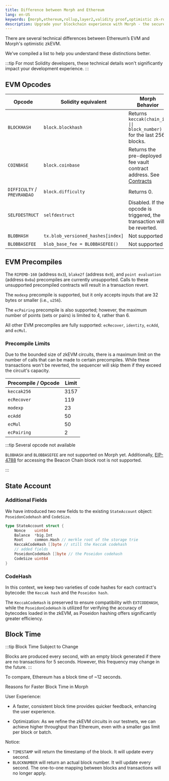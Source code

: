 ```yaml
---
title: Difference between Morph and Ethereum
lang: en-US
keywords: [morph,ethereum,rollup,layer2,validity proof,optimistic zk-rollup]
description: Upgrade your blockchain experience with Morph - the secure decentralized, cost0efficient, and high-performing optimistic zk-rollup solution. Try it now!
---
```


There are several technical differences between Ethereum’s EVM and Morph's optimistic zkEVM.

We’ve compiled a list to help you understand these distinctions better.

:::tip
For most Solidity developers, these technical details won't significantly impact your development experience.
:::

## EVM Opcodes


| Opcode                      | Solidity equivalent | Morph Behavior                                                                                            |
| --------------------------- | ------------------- | ---------------------------------------------------------------------------------------------------------- |
| `BLOCKHASH`                 | `block.blockhash`   | Returns `keccak(chain_id \|\| block_number)` for the last 256 blocks.                                      |
| `COINBASE`                  | `block.coinbase`    | Returns the pre-deployed fee vault contract address. See [Contracts](../../build-on-morph/developer-resources/1-contracts.md) |
| `DIFFICULTY` / `PREVRANDAO` | `block.difficulty`  | Returns 0.                                                                                                 |
| `SELFDESTRUCT`              | `selfdestruct`      | Disabled. If the opcode is triggered, the transaction will be reverted.                     |
| `BLOBHASH`              | `tx.blob_versioned_hashes[index]`      | Not supported                     |
| `BLOBBASEFEE`              | `blob_base_fee = BLOBBASEFEE()`      | Not supported                    |

## EVM Precompiles

The `RIPEMD-160` (address `0x3`), `blake2f` (address `0x9`), and `point evaluation` (address `0x0a`) precompiles are currently unsupported. Calls to these unsupported precompiled contracts will result in a transaction revert.

The `modexp` precompile is supported, but it only accepts inputs that are 32 bytes or smaller (i.e., `u256`).

The `ecPairing` precompile is also supported; however, the maximum number of points (sets or pairs) is limited to 4, rather than 6.

All other EVM precompiles are fully supported: `ecRecover`, `identity`, `ecAdd`, and `ecMul`.

### Precompile Limits

Due to the bounded size of zkEVM circuits, there is a maximum limit on the number of calls that can be made to certain precompiles. While these transactions won't be reverted, the sequencer will skip them if they exceed the circuit's capacity.


| Precompile / Opcode | Limit | 
| ------------------- | ----- |
| `keccak256`         | 3157  |
| `ecRecover`         | 119   |
| `modexp`            | 23    |
| `ecAdd`             | 50    |
| `ecMul`             | 50    |
| `ecPairing`         | 2     |

:::tip Several opcode not available

`BLOBHASH` and `BLOBBASEFEE` are not supported on Morph yet. Additionally, [EIP-4788](https://eips.ethereum.org/EIPS/eip-4788) for accessing the Beacon Chain block root is not supported. 

:::

## State Account

### **Additional Fields**

We have introduced two new fields to the existing `StateAccount` object: `PoseidonCodehash` and `CodeSize`.

```go
type StateAccount struct {
	Nonce    uint64
	Balance  *big.Int
	Root     common.Hash // merkle root of the storage trie
	KeccakCodeHash []byte // still the Keccak codehash
	// added fields
	PoseidonCodeHash []byte // the Poseidon codehash
	CodeSize uint64
}
```
### **CodeHash**

In this context, we keep two varieties of code hashes for each contract's bytecode: the `Keccak hash` and the `Poseidon hash`.

The `KeccakCodeHash` is preserved to ensure compatibility with `EXTCODEHASH`, while the `PoseidonCodeHash` is utilized for verifying the accuracy of bytecodes loaded in the zkEVM, as Poseidon hashing offers significantly greater efficiency.

## Block Time

:::tip Block Time Subject to Change

Blocks are produced every second, with an empty block generated if there are no transactions for 5 seconds. However, this frequency may change in the future.
:::

To compare, Ethereum has a block time of ~12 seconds.

Reasons for Faster Block Time in Morph

User Experience: 

- A faster, consistent block time provides quicker feedback, enhancing the user experience.

- Optimization: As we refine the zkEVM circuits in our testnets, we can achieve higher throughput than Ethereum, even with a smaller gas limit per block or batch.


Notice:
- `TIMESTAMP` will return the timestamp of the block. It will update every second.
- `BLOCKNUMBER` will return an actual block number. It will update every second. The one-to-one mapping between blocks and transactions will no longer apply.

